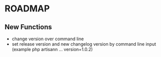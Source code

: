 # ROADMAP

## New Functions
* change version over command line
* set release version and new changelog version by command line input (example php artisann ... version=1.0.2)

